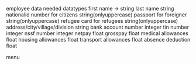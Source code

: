 employee data needed datatypes
first name -> string
last name string
nationalid number for citizens string(onlyuppercase)
passport for foreigner string(onlyuppercase)
refugee card for refugees string(onlyuppercase)
address/city/village/division string
bank account number integer
tin number integer
nssf number integer
netpay float
grosspay float
medical allowances float
housing allowances float
transport allowances float
absence deduction float

menu
